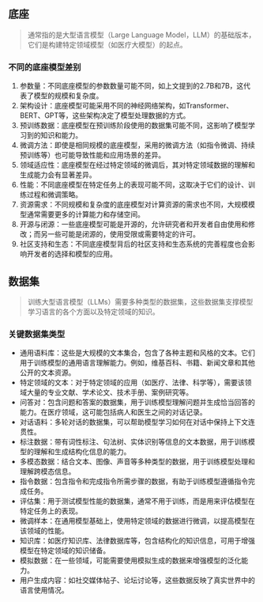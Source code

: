## 底座
> 通常指的是大型语言模型（Large Language Model，LLM）的基础版本，它们是构建特定领域模型（如医疗大模型）的起点。
### 不同的底座模型差别
1. 参数量：不同底座模型的参数数量可能不同，如上文提到的2.7B和7B，这代表了模型的规模和复杂度。
2. 架构设计：底座模型可能采用不同的神经网络架构，如Transformer、BERT、GPT等，这些架构决定了模型处理数据的方式。
3. 预训练数据：底座模型在预训练阶段使用的数据集可能不同，这影响了模型学习到的知识和能力。
4. 微调方法：即使是相同规模的底座模型，采用的微调方法（如指令微调、持续预训练等）也可能导致性能和应用场景的差异。
5. 领域适应性：底座模型在经过特定领域的微调后，其对特定领域数据的理解和生成能力会有显著差异。
6. 性能：不同底座模型在特定任务上的表现可能不同，这取决于它们的设计、训练过程和微调策略。
7. 资源需求：不同规模和复杂度的底座模型对计算资源的需求也不同，大规模模型通常需要更多的计算能力和存储空间。
8. 开源与闭源：一些底座模型可能是开源的，允许研究者和开发者自由使用和修改；而另一些可能是闭源的，使用受限或需要特定的许可。
9. 社区支持和生态：不同底座模型背后的社区支持和生态系统的完善程度也会影响开发者的选择和模型的应用。
## 数据集
> 训练大型语言模型（LLMs）需要多种类型的数据集，这些数据集支撑模型学习语言的各个方面以及特定领域的知识。
### 关键数据集类型
* 通用语料库：这些是大规模的文本集合，包含了各种主题和风格的文本。它们用于训练模型的通用语言理解能力。例如，维基百科、书籍、新闻文章和其他公开的文本资源。
* 特定领域的文本：对于特定领域的应用（如医疗、法律、科学等），需要该领域大量的专业文献、学术论文、技术手册、案例研究等。
* 问答对：包含问题和答案的数据集，用于训练模型理解问题并生成恰当回答的能力。在医疗领域，这可能包括病人和医生之间的对话记录。
* 对话语料：多轮对话的数据集，可以帮助模型学习如何在对话中保持上下文连贯性。
* 标注数据：带有词性标注、句法树、实体识别等信息的文本数据，用于训练模型的理解和生成结构化信息的能力。
* 多模态数据：结合文本、图像、声音等多种类型的数据，用于训练模型处理和理解跨模态信息。
* 指令数据：包含指令和完成指令所需步骤的数据，有助于训练模型遵循指令完成任务。
* 评估集：用于测试模型性能的数据集，通常不用于训练，而是用来评估模型在特定任务上的表现。
* 微调样本：在通用模型基础上，使用特定领域的数据进行微调，以提高模型在该领域的性能。
* 知识库：如医疗知识库、法律数据库等，包含结构化的知识信息，可用于增强模型在特定领域的知识储备。
* 模拟数据：在一些领域，可能需要使用模拟生成的数据来增强模型的泛化能力。
* 用户生成内容：如社交媒体帖子、论坛讨论等，这些数据反映了真实世界中的语言使用情况。

